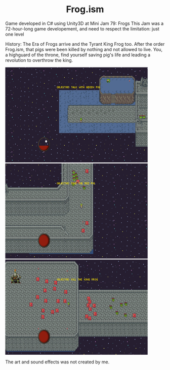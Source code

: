 # <h1 align="center"> Frog.ism </h1>


Game developed in C# using Unity3D at Mini Jam 79: Frogs
This Jam was a 72-hour-long game developement, and need to respect the limitation: just one level


History: The Era of Frogs arrive and the Tyrant King Frog too. After the order Frog.ism, that pigs were been killed by nothing and not allowed to live.
You, a highguard of the throne,  find yourself  saving pig's life and leading a revolution to overthrow the king.

<img src="https://github.com/GuOlival/Frog.ism/blob/main/Screenshots/SCR1.png" width="450" height="300"> <img src="https://github.com/GuOlival/Frog.ism/blob/main/Screenshots/scr2.png" width="450" height="300">  <img align="center" src="https://github.com/GuOlival/Frog.ism/blob/main/Screenshots/scr3.png" width="450" height="300">


The art and sound effects was not created by me. 
 
